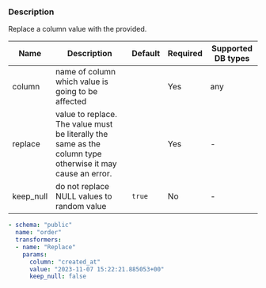 ### Description

Replace a column value with the provided.

| Name      | Description                                                                                                | Default | Required | Supported DB types |
|-----------|------------------------------------------------------------------------------------------------------------|---------|----------|--------------------|
| column    | name of column which value is going to be affected                                                         |         | Yes      | any                |
| replace   | value to replace. The value must be literally the same as the column type otherwise it may cause an error. |         | Yes      | -                  |
| keep_null | do not replace NULL values to random value                                                                 | `true`  | No       | -                  |

``` yaml title="Replace transformer example"
- schema: "public"
  name: "order"
  transformers:
  - name: "Replace"
    params:
      column: "created_at"
      value: "2023-11-07 15:22:21.885053+00"
      keep_null: false
```
